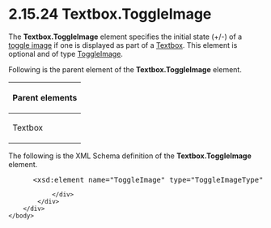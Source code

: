 <html dir="LTR" xmlns:mshelp="http://msdn.microsoft.com/mshelp" xmlns:ddue="http://ddue.schemas.microsoft.com/authoring/2003/5" xmlns:xlink="http://www.w3.org/1999/xlink" xmlns:tool="http://www.microsoft.com/tooltip">
    <head>
        <meta http-equiv="Content-Type" content="text/html; CHARSET=utf-8"></meta>
        <meta name="save" content="history"></meta>
        <title>2.15.24 Textbox.ToggleImage</title>
        <xml>
            <mshelp:toctitle title="2.15.24 Textbox.ToggleImage"></mshelp:toctitle>
            <mshelp:rltitle title="[MS-RDL]: Textbox.ToggleImage"></mshelp:rltitle>
            <mshelp:keyword index="A" term="8aad2aed-da82-4a5b-9e11-63bd823dcc86"></mshelp:keyword>
            <mshelp:attr name="DCSext.ContentType" value="open specification"></mshelp:attr>
            <mshelp:attr name="AssetID" value="8aad2aed-da82-4a5b-9e11-63bd823dcc86"></mshelp:attr>
            <mshelp:attr name="TopicType" value="kbRef"></mshelp:attr>
            <mshelp:attr name="DCSext.Title" value="[MS-RDL]: Textbox.ToggleImage" />
        </xml>
    </head>
    <body>
        <div id="header">
            <h1 class="heading">2.15.24 Textbox.ToggleImage</h1>
        </div>
        <div id="mainSection">
            <div id="mainBody">
                <div id="allHistory" class="saveHistory"></div>
                <div id="sectionSection0" class="section" name="collapseableSection">
                    

<p>The <b>Textbox.ToggleImage</b> element specifies the initial
state (+/-) of a <a href="b2482b3f-74ab-4ca8-a9e5-c07955011743.md#gt_62b21cd9-c461-41da-b918-10fa60f36282">toggle
image</a> if one is displayed as part of a <a href="469d0032-b5ec-43d9-ab36-d3a88b9cc1f6.md">Textbox</a>. This element is
optional and of type <a href="90be81b8-be63-4ef9-b445-84bbdb4a966b.md">ToggleImage</a>.</p>

<p>Following is the parent element of the <b>Textbox.ToggleImage</b>
element.</p>

<table>
 <thead>
  <tr>
   <th>
   <p>Parent elements</p>
   </th>
  </tr>
 </thead>
 <tr>
  <td>
  <p>Textbox</p>
  </td>
 </tr>
</table>

<p>The following is the XML Schema definition of the <b>Textbox.ToggleImage</b>
element.</p>

<dl>
<dd>
<div><pre> &lt;xsd:element name=&quot;ToggleImage&quot; type=&quot;ToggleImageType&quot; minOccurs=&quot;0&quot; /&gt;
</pre></div>
</dd></dl>


                </div>
            </div>
        </div>
    </body>
</html>